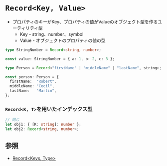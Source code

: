 # `Record<Key, Value>`
- プロパティのキーがKey、プロパティの値がValueのオブジェクト型を作るユーティリティ型
  - Key - string、number、symbol
  - Value - オブジェクトのプロパティの値の型

```ts
type StringNumber = Record<string, number>;

const value: StringNumber = { a: 1, b: 2, c: 3 };
```

```ts
type Person = Record<"firstName" | "middleName" | "lastName", string>;

const person: Person = {
  firstName:  "Robert",
  middleName: "Cecil",
  lastName:   "Martin",
};
```

### `Record<K, T>`を用いたインデックス型

```ts
// 同じ
let obj1: { [K: string]: number };
let obj2: Record<string, number>;
```

## 参照
- [Record<Keys, Type>](https://typescriptbook.jp/reference/type-reuse/utility-types/record)
